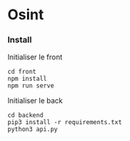 # Osint
### Install

Initialiser le front
````
cd front
npm install
npm run serve
 `````
Initialiser le back
````
cd backend
pip3 install -r requirements.txt
python3 api.py
 `````
